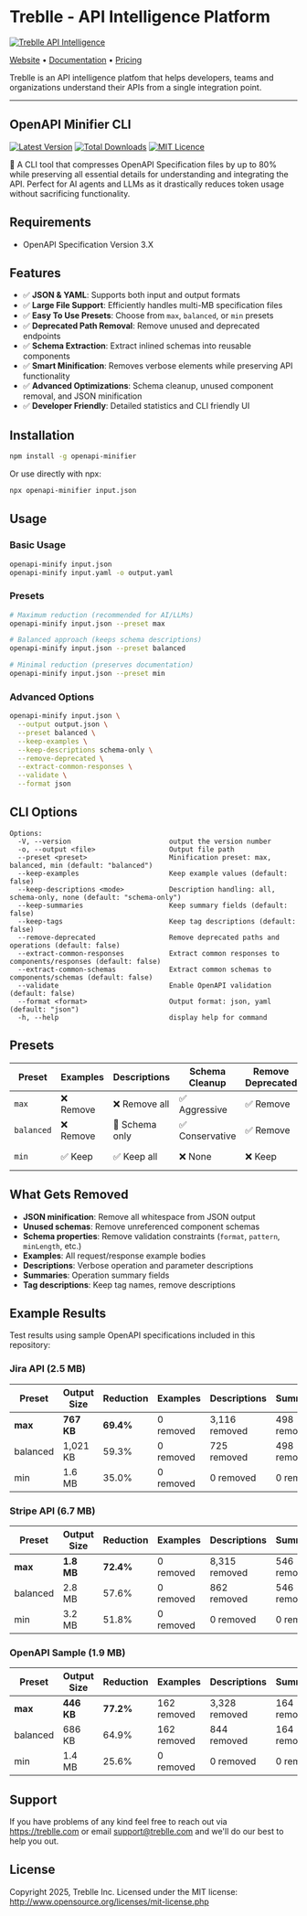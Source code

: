 # Treblle - API Intelligence Platform

[![Treblle API Intelligence](https://github.com/user-attachments/assets/b268ae9e-7c8a-4ade-95da-b4ac6fce6eea)](https://treblle.com)

[Website](http://treblle.com/) • [Documentation](https://docs.treblle.com/) • [Pricing](https://treblle.com/pricing)


Treblle is an API intelligence platfom that helps developers, teams and organizations understand their APIs from a single integration point.

***

## OpenAPI Minifier CLI

[![Latest Version](https://img.shields.io/npm/v/openapi-minifier)](https://www.npmjs.com/package/openapi-minifier)
[![Total Downloads](https://img.shields.io/npm/dt/openapi-minifier)](https://www.npmjs.com/package/openapi-minifier)
[![MIT Licence](https://img.shields.io/npm/l/openapi-minifier)](LICENSE.md)

🧹 A CLI tool that compresses OpenAPI Specification files by up to 80% while preserving all essential details for understanding and integrating the API. Perfect for AI agents and LLMs as it drastically reduces token usage without sacrificing functionality.

## Requirements
- OpenAPI Specification Version 3.X 

## Features

- ✅ **JSON & YAML**: Supports both input and output formats
- ✅ **Large File Support**: Efficiently handles multi-MB specification files
- ✅ **Easy To Use Presets**: Choose from `max`, `balanced`, or `min` presets
- ✅ **Deprecated Path Removal**: Remove unused and deprecated endpoints
- ✅ **Schema Extraction**: Extract inlined schemas into reusable components
- ✅ **Smart Minification**: Removes verbose elements while preserving API functionality
- ✅ **Advanced Optimizations**: Schema cleanup, unused component removal, and JSON minification
- ✅ **Developer Friendly**: Detailed statistics and CLI friendly UI

## Installation

```bash
npm install -g openapi-minifier
```

Or use directly with npx:

```bash
npx openapi-minifier input.json
```

## Usage

### Basic Usage

```bash
openapi-minify input.json
openapi-minify input.yaml -o output.yaml
```

### Presets

```bash
# Maximum reduction (recommended for AI/LLMs)
openapi-minify input.json --preset max

# Balanced approach (keeps schema descriptions)
openapi-minify input.json --preset balanced

# Minimal reduction (preserves documentation)
openapi-minify input.json --preset min
```

### Advanced Options

```bash
openapi-minify input.json \
  --output output.json \
  --preset balanced \
  --keep-examples \
  --keep-descriptions schema-only \
  --remove-deprecated \
  --extract-common-responses \
  --validate \
  --format json
```

## CLI Options

```
Options:
  -V, --version                        output the version number
  -o, --output <file>                  Output file path
  --preset <preset>                    Minification preset: max, balanced, min (default: "balanced")
  --keep-examples                      Keep example values (default: false)
  --keep-descriptions <mode>           Description handling: all, schema-only, none (default: "schema-only")
  --keep-summaries                     Keep summary fields (default: false)
  --keep-tags                          Keep tag descriptions (default: false)
  --remove-deprecated                  Remove deprecated paths and operations (default: false)
  --extract-common-responses           Extract common responses to components/responses (default: false)
  --extract-common-schemas             Extract common schemas to components/schemas (default: false)
  --validate                           Enable OpenAPI validation (default: false)
  --format <format>                    Output format: json, yaml (default: "json")
  -h, --help                           display help for command
```

## Presets

| Preset | Examples | Descriptions | Schema Cleanup | Remove Deprecated | Extract Components | Size Reduction | Use Case |
|--------|----------|-------------|----------------|-------------------|-------------------|----------------|----------|
| `max` | ❌ Remove | ❌ Remove all | ✅ Aggressive | ✅ Remove | ✅ Extract | **🔥 ~78%** | **Best for AI/LLMs** |
| `balanced` | ❌ Remove | 📄 Schema only | ✅ Conservative | ✅ Remove | ✅ Extract | **🔥 ~67%** | **Recommended default** |
| `min` | ✅ Keep | ✅ Keep all | ❌ None | ❌ Keep | ❌ No extraction | ~0% | Preserve documentation |

## What Gets Removed

- **JSON minification**: Remove all whitespace from JSON output
- **Unused schemas**: Remove unreferenced component schemas
- **Schema properties**: Remove validation constraints (`format`, `pattern`, `minLength`, etc.)
- **Examples**: All request/response example bodies
- **Descriptions**: Verbose operation and parameter descriptions  
- **Summaries**: Operation summary fields
- **Tag descriptions**: Keep tag names, remove descriptions


## Example Results

Test results using sample OpenAPI specifications included in this repository:

### Jira API (2.5 MB)

| Preset | Output Size | Reduction | Examples | Descriptions | Summaries | Tags | Deprecated | Extracted |
|--------|-------------|-----------|----------|-------------|-----------|------|------------|-----------|
| **max** | **767 KB** | **69.4%** | 0 removed | 3,116 removed | 498 removed | 13 removed | 4 removed | 1,262 total |
| balanced | 1,021 KB | 59.3% | 0 removed | 725 removed | 498 removed | 13 removed | 4 removed | 1,262 total |
| min | 1.6 MB | 35.0% | 0 removed | 0 removed | 0 removed | 0 removed | 0 removed | 0 total |

### Stripe API (6.7 MB)

| Preset | Output Size | Reduction | Examples | Descriptions | Summaries | Tags | Deprecated | Extracted |
|--------|-------------|-----------|----------|-------------|-----------|------|------------|-----------|
| **max** | **1.8 MB** | **72.4%** | 0 removed | 8,315 removed | 546 removed | 0 removed | 2 removed | 993 total |
| balanced | 2.8 MB | 57.6% | 0 removed | 862 removed | 546 removed | 0 removed | 2 removed | 993 total |
| min | 3.2 MB | 51.8% | 0 removed | 0 removed | 0 removed | 0 removed | 0 removed | 0 total |

### OpenAPI Sample (1.9 MB)

| Preset | Output Size | Reduction | Examples | Descriptions | Summaries | Tags | Deprecated | Extracted |
|--------|-------------|-----------|----------|-------------|-----------|------|------------|-----------|
| **max** | **446 KB** | **77.2%** | 162 removed | 3,328 removed | 164 removed | 0 removed | 0 removed | 99 total |
| balanced | 686 KB | 64.9% | 162 removed | 844 removed | 164 removed | 0 removed | 0 removed | 99 total |
| min | 1.4 MB | 25.6% | 0 removed | 0 removed | 0 removed | 0 removed | 0 removed | 0 total |

## Support

If you have problems of any kind feel free to reach out via <https://treblle.com> or email support@treblle.com and we'll do our best to help you out.

## License

Copyright 2025, Treblle Inc. Licensed under the MIT license:
http://www.opensource.org/licenses/mit-license.php